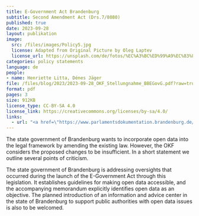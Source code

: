 ```yaml
---
title: E-Government Act Brandenburg
subtitle: Second Amendment Act (Drs.7/8080)
published: true
date: 2023-09-28
layout: publikation
image:
  src: /files/images/Policy5.jpg
  license: Adapted from Original Picture by Oleg Laptev
  license_url: https://unsplash.com/de/fotos/%EC%A3%BC%ED%99%A9%EC%83%89-%EB%B2%BD%EC%97%90-%EC%A3%BC%ED%99%A9%EC%83%89-%ED%99%95%EC%84%B1%EA%B8%B0-QRKJwE6yfJo
categories: policy statements
language: de
people:
- name: Henriette Litta, Dénes Jäger
file: /files/blog/2023/2023-09-28_OKF_Stellungnahme_BBEGovG.pdf?raw=true
format: pdf
pages: 3
size: 912KB
license_type: CC-BY-SA 4.0
license_link: https://creativecommons.org/licenses/by-sa/4.0/
links: 
  - url: "<a href=\"https://www.parlamentsdokumentation.brandenburg.de/starweb/LBB/ELVIS/parladoku/w7/drs/ab_8000/8080.pdf\" target=\"_blank\">Zum Gesetzentwurf</a>"
---
```


The state government of Brandenburg wants to incorporate open data into the legal framework by amending the existing law. However, the OKF considers the proposed changes to be insufficient. In a short statement we outline several points of criticism.

The state government of Brandenburg is addressing oversights that occurred during the launch of the E-Government Act through this legislation. It establishes guidelines for making open data accessible, and the accompanying memorandum explicitly identifies open data as an objective. The planned introduction of an information and advice center in the state of Brandenburg to support public authorities with open data issues is also to be welcomed.
